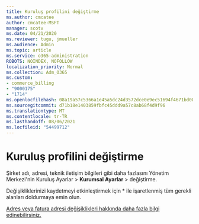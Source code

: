 ```yaml
---
title: Kuruluş profilini değiştirme
ms.author: cmcatee
author: cmcatee-MSFT
manager: scotv
ms.date: 04/21/2020
ms.reviewer: tugu, jmueller
ms.audience: Admin
ms.topic: article
ms.service: o365-administration
ROBOTS: NOINDEX, NOFOLLOW
localization_priority: Normal
ms.collection: Adm_O365
ms.custom:
- commerce_billing
- "9000175"
- "1714"
ms.openlocfilehash: 08a19a57c5366a1e45a5dc24d3572dce0e9ec51694f4671bd0881218f5cd4b89
ms.sourcegitcommit: d71b18e1403859fbfc45ddd9a57c8ab68f4d9f96
ms.translationtype: MT
ms.contentlocale: tr-TR
ms.lasthandoff: 08/06/2021
ms.locfileid: "54499712"
---
```

# <a name="change-organization-profile"></a>Kuruluş profilini değiştirme

Şirket adı, adresi, teknik iletişim bilgileri gibi daha fazlasını Yönetim Merkezi'nin Kuruluş Ayarlar  >  **Kurumsal Ayarlar**  >  [](https://admin.microsoft.com/AdminPortal/Home#/Settings/OrganizationProfile/:/Settings/L1/OrganizationInformation) değiştirme.

Değişikliklerinizi kaydetmeyi etkinleştirmek için * ile işaretlenmiş tüm gerekli alanları doldurmaya emin olun.

[Adres veya fatura adresi değişiklikleri hakkında daha fazla bilgi edinebilirsiniz.](/microsoft-365/admin/manage/change-address-contact-and-more)
